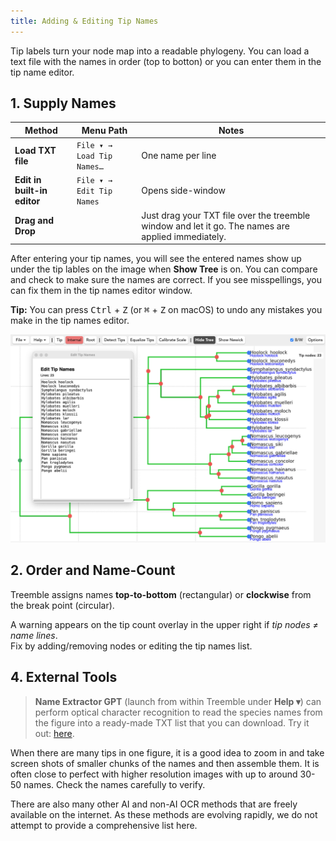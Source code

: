 ```yaml
---
title: Adding & Editing Tip Names
---
```


Tip labels turn your node map into a readable phylogeny. You can load a text file with the names in order (top to botton) or you can enter them in the tip name editor. 

## 1. Supply Names

| Method | Menu Path | Notes |
|--------|-----------|-------|
| **Load TXT file** | `File ▾ → Load Tip Names…` | One name per line |
| **Edit in built-in editor** | `File ▾ → Edit Tip Names` | Opens side-window |
| **Drag and Drop** |   | Just drag your TXT file over the treemble window and let it go. The names are applied immediately. |

After entering your tip names, you will see the entered names show up under the tip lables on the image when **Show Tree** is on. You can compare and check to make sure the names are correct.  If you see misspellings, you can fix them in the tip names editor window.  

**Tip:** You can press <kbd>Ctrl</kbd> + <kbd>Z</kbd> (or <kbd>⌘</kbd> + <kbd>Z</kbd> on macOS) to undo any mistakes you make in the tip names editor.

![Edit names screenshot](/img/Docs/Treemble_with_edit_tips.png)

## 2. Order and Name-Count

Treemble assigns names **top-to-bottom** (rectangular) or **clockwise** from the break point (circular).  

A warning appears on the tip count overlay in the upper right if *tip nodes ≠ name lines*.  
Fix by adding/removing nodes or editing the tip names list.

## 4. External Tools

> **Name Extractor GPT** (launch from within Treemble under **Help ▾**) can perform optical character recognition to read the species names from the figure into a ready-made TXT list that you can download. Try it out: [here](https://chatgpt.com/g/g-rwiIPwboh-tip-name-extractor).

When there are many tips in one figure, it is a good idea to zoom in and take screen shots of smaller chunks of the names and then assemble them. It is often close to perfect with higher resolution images with up to around 30-50 names.  Check the names carefully to verify.

There are also many other AI and non-AI OCR methods that are freely available on the internet.  As these methods are evolving rapidly, we do not attempt to provide a comprehensive list here.
